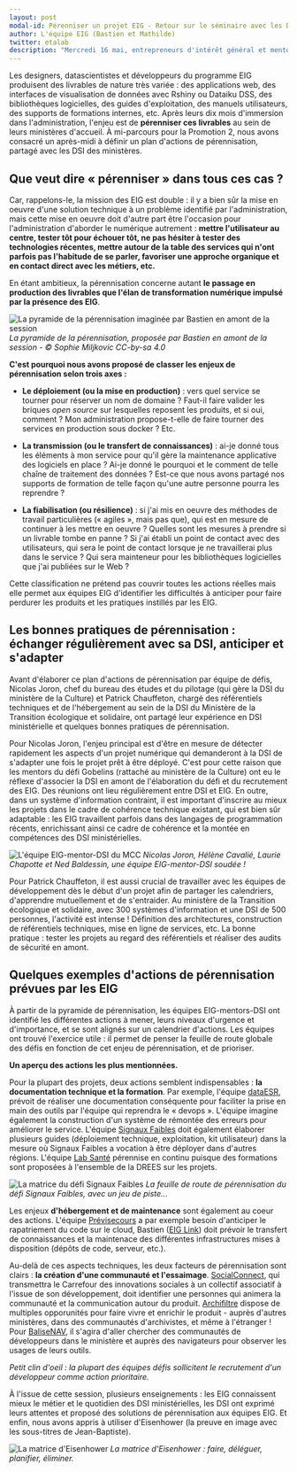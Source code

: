 ```yaml
---
layout: post
modal-id: Pérenniser un projet EIG - Retour sur le séminaire avec les DSI des ministères
author: L'équipe EIG (Bastien et Mathilde)
twitter: etalab
description: "Mercredi 16 mai, entrepreneurs d'intérêt général et mentors venaient à la rencontre de leurs correspondants dans les directions des systèmes d'informations de leurs ministères. À l'occasion d'un atelier au Liberté Living Lab, ils ont construit la feuille de route de pérennisation de leurs défis."
---
```


Les designers, datascientistes et développeurs du programme EIG
produisent des livrables de nature très variée : des applications web,
des interfaces de visualisation de données avec Rshiny ou Dataiku DSS,
des bibliothèques logicielles, des guides d'exploitation, des manuels
utilisateurs, des supports de formations internes, etc. Après leurs
dix mois d'immersion dans l'administration, l'enjeu est de
**pérenniser ces livrables** au sein de leurs ministères d'accueil.  À
mi-parcours pour la Promotion 2, nous avons consacré un après-midi à
définir un plan d'actions de pérennisation, partagé avec les DSI des
ministères.

## Que veut dire « pérenniser » dans tous ces cas ?

Car, rappelons-le, la mission des EIG est double : il y a bien sûr la
mise en oeuvre d'une solution technique à un problème identifié par
l'administration, mais cette mise en oeuvre doit d'autre part être
l'occasion pour l'administration d'aborder le numérique autrement :
**mettre l'utilisateur au centre, tester tôt pour échouer tôt, ne pas
hésiter à tester des technologies récentes, mettre autour de la table
des services qui n'ont parfois pas l'habitude de se parler, favoriser
une approche organique et en contact direct avec les métiers, etc.**

En étant ambitieux, la pérennisation concerne autant **le passage en
production des livrables que l'élan de transformation numérique
impulsé par la présence des EIG**.

![La pyramide de la pérennisation imaginée par Bastien en amont de la session](/img/blog/dsi-pyramide-perennisation.jpg)
*La pyramide de la pérennisation, proposée par Bastien en amont de la session - © Sophie Miljkovic CC-by-sa 4.0*

**C'est pourquoi nous avons proposé de classer les enjeux de pérennisation selon trois axes :** 

- **Le déploiement (ou la mise en production)** : vers quel service se
  tourner pour réserver un nom de domaine ? Faut-il faire valider les
  briques *open source* sur lesquelles reposent les produits, et si
  oui, comment ? Mon administration propose-t-elle de faire tourner
  des services en production sous docker ? Etc.

- **La transmission (ou le transfert de connaissances)** : ai-je donné
  tous les éléments à mon service pour qu'il gère la maintenance
  applicative des logiciels en place ?  Ai-je donné le pourquoi et le
  comment de telle chaîne de traitement des données ?  Est-ce que nous
  avons partagé nos supports de formation de telle façon qu'une autre
  personne pourra les reprendre ?

- **La fiabilisation (ou résilience)** : si j'ai mis en oeuvre des
  méthodes de travail particulières (« agiles », mais pas que), qui
  est en mesure de continuer à les mettre en oeuvre ? Quelles sont les
  mesures à prendre si un livrable tombe en panne ? Si j'ai établi un
  point de contact avec des utilisateurs, qui sera le point de contact
  lorsque je ne travaillerai plus dans le service ? Qui sera
  mainteneur pour les bibliothèques logicielles que j'ai publiées sur
  le Web ?

Cette classification ne prétend pas couvrir toutes les actions réelles
mais elle permet aux équipes EIG d'identifier les difficultés à
anticiper pour faire perdurer les produits et les pratiques instillés
par les EIG.

## Les bonnes pratiques de pérennisation : échanger régulièrement avec sa DSI, anticiper et s'adapter 

Avant d'élaborer ce plan d'actions de pérennisation par équipe de
défis, Nicolas Joron, chef du bureau des études et du pilotage (qui
gère la DSI du ministère de la Culture) et Patrick Chauffeton, chargé
des référentiels techniques et de l'hébergement au sein de la DSI du
Ministère de la Transition écologique et solidaire, ont partagé leur
expérience en DSI ministérielle et quelques bonnes pratiques de
pérennisation.

Pour Nicolas Joron, l'enjeu principal est d'être en mesure de détecter
rapidement les aspects d'un projet numérique qui demanderont à la DSI
de s'adapter une fois le projet prêt à être déployé.  C'est pour cette
raison que les mentors du défi Gobelins (rattaché au ministère de la
Culture) ont eu le réflexe d'associer la DSI en amont de l'élaboration
du défi et du recrutement des EIG. Des réunions ont lieu régulièrement
entre DSI et EIG.  En outre, dans un système d'information contraint,
il est important d'inscrire au mieux les projets dans le cadre de
cohérence technique existant, qui est bien sûr adaptable : les EIG
travaillent parfois dans des langages de programmation récents,
enrichissant ainsi ce cadre de cohérence et la montée en compétences
des DSI ministérielles.

![L'équipe EIG-mentor-DSI du MCC](/img/blog/dsi-equipe-culture.jpg)
*Nicolas Joron, Hélène Cavalié, Laurie Chapotte et Ned Baldessin, une équipe EIG-mentor-DSI soudée !*

Pour Patrick Chauffeton, il est aussi crucial de travailler avec les
équipes de développement dès le début d'un projet afin de partager les
calendriers, d'apprendre mutuellement et de s'entraider.  Au ministère
de la Transition écologique et solidaire, avec 300 systèmes
d'information et une DSI de 500 personnes, l'activité est intense !
Définition des architectures, construction de référentiels techniques,
mise en ligne de services, etc. La bonne pratique : tester les projets
au regard des référentiels et réaliser des audits de sécurité en
amont.

## Quelques exemples d'actions de pérennisation prévues par les EIG

À partir de la pyramide de pérennisation, les équipes EIG-mentors-DSI
ont identifié les différentes actions à mener, leurs niveaux d'urgence
et d'importance, et se sont alignés sur un calendrier d'actions. Les
équipes ont trouvé l'exercice utile : il permet de penser la feuille
de route globale des défis en fonction de cet enjeu de pérennisation,
et de prioriser. 

**Un aperçu des actions les plus mentionnées.**

Pour la plupart des projets, deux actions semblent indispensables :
**la documentation technique et la formation**. Par exemple, l'équipe
[dataESR](https://entrepreneur-interet-general.etalab.gouv.fr/defi/2017/09/26/dataesr/),
prévoit de réaliser une documentation conséquente pour faciliter la
prise en main des outils par l'équipe qui reprendra le « devops ».
L'équipe imagine également la construction d'un système de rémontée
des erreurs pour améliorer le service.  L'équipe [Signaux
Faibles](https://entrepreneur-interet-general.etalab.gouv.fr/defi/2017/09/26/signauxfaibles/)
doit également élaborer plusieurs guides (déploiement technique,
exploitation, kit utilisateur) dans la mesure où Signaux Faibles a
vocation à être déployer dans d'autres régions. L'équipe [Lab
Santé](https://entrepreneur-interet-general.etalab.gouv.fr/defi/2017/09/26/labsante/)
pérennise en continu puisque des formations sont proposées à
l'ensemble de la DREES sur les projets.

![La matrice du défi Signaux Faibles](/img/blog/Matrice-Signaux-Faibles.jpg)
*La feuille de route de pérennisation du défi Signaux Faibles, avec un jeu de piste...*

Les enjeux **d'hébergement et de maintenance** sont également au coeur
des actions. L'équipe
[Prévisecours](https://entrepreneur-interet-general.etalab.gouv.fr/defi/2017/09/26/previsecours/)
a par exemple besoin d'anticiper le rapatriement du code sur le cloud,
Bastien ([EIG
Link](https://entrepreneur-interet-general.etalab.gouv.fr/defi/2017/09/26/eiglink/))
doit prévoir le transfert de connaissances et la maintenace des
différentes infrastructures mises à disposition (dépôts de code,
serveur, etc.).

Au-delà de ces aspects techniques, les deux facteurs de pérennisation
sont clairs : **la création d'une communauté et
l'essaimage**. [SocialConnect](https://entrepreneur-interet-general.etalab.gouv.fr/defi/2017/09/26/socialconnect/),
qui transmettra le Carrefour des innovations sociales à un collectif
associatif à l'issue de son développement, doit identifier une
personnes qui animera la communauté et la communication autour du
produit. [Archifiltre](https://entrepreneur-interet-general.etalab.gouv.fr/defi/2017/09/26/archemse/)
dispose de multiples opporunités pour faire vivre et enrichir le
produit - auprès d'autres ministères, dans des communautés
d'archivistes, et même à l'étranger ! Pour
[BaliseNAV](https://entrepreneur-interet-general.etalab.gouv.fr/defi/2017/09/26/balisenav/),
il s'agira d'aller chercher des communautés de développeurs dans le
ministère et auprès des navigateurs pour observer les usages de leurs
outils.

*Petit clin d'oeil : la plupart des équipes défis sollicitent le recrutement d'un développeur comme action prioritaire.*

À l'issue de cette session, plusieurs enseignements : les EIG
connaissent mieux le métier et le quotidien des DSI ministérielles,
les DSI ont exprimé leurs attentes et proposé des solutions de
pérennisation aux équipes EIG. Et enfin, nous avons appris à utiliser
d'Eisenhower (la preuve en image avec les sous-titres de
Jean-Baptiste).

![La matrice d'Eisenhower](/img/blog/20180517_BrigadeNumerique2.png)
*La matrice d'Eisenhower : faire, déléguer, planifier, éliminer.*

